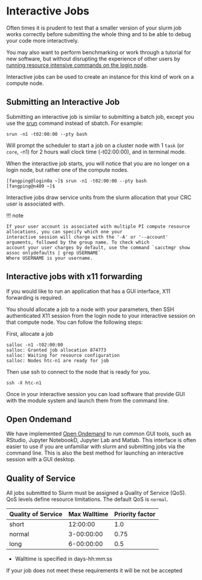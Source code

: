 # Interactive Jobs

Often times it is prudent to test that a smaller version of your slurm job works correctly before submitting 
the whole thing and to be able to debug your code more interactively.

You may also want to perform benchmarking or work through a tutorial for new software, but without disrupting 
the experience of other users by 
<a href="https://crc.pitt.edu/resources/resources/job-scheduling-policy#:~:text=Login%20nodes%20are%20for%20interactive%20work%20only%3A">running resource intensive commands on the login node</a>.</p>

Interactive jobs can be used to create an instance for this kind of work on a compute node.

## Submitting an Interactive Job
Submitting an interactive job is similar to submitting a batch job, except you use the
<a href="https://slurm.schedmd.com/srun.html">srun</a> command instead of sbatch. For example:

```commandline
srun -n1 -t02:00:00 --pty bash
```

Will prompt the scheduler to start a job on a cluster node with 1 `task` (or `core`, -n1) for 2 hours wall clock 
time (-t02:00:00), and in terminal mode.

When the interactive job starts, you will notice that you are no longer on a login node, but rather one of the 
compute nodes.

```commandline
[fangping@login0a ~]$ srun -n1 -t02:00:00 --pty bash
[fangping@n409 ~]$
```

Interactive jobs draw service units from the slurm allocation that your CRC user is associated with.

!!! note

    If your user account is associated with multiple PI compute resource allocations, you can specify which one your 
    interactive session will charge with the '-A' or '--account' arguments, followed by the group name. To check which 
    account your user charges by default, use the command `sacctmgr show assoc onlydefaults | grep USERNAME`
    Where USERNAME is your username.

## Interactive jobs with x11 forwarding

If you would like to run an application that has a GUI interface, X11 forwarding is required.

You should allocate a job to a node with your parameters, then SSH authenticated X11 session from the login node to 
your interactive session on that compute node. You can follow the following steps:

First, allocate a job
```commandline
salloc -n1 -t02:00:00
salloc: Granted job allocation 874773
salloc: Waiting for resource configuration
salloc: Nodes htc-n1 are ready for job
```
Then use ssh to connect to the node that is ready for you.
```commandline
ssh -X htc-n1
```

Once in your interactive session you can load software that provide GUI with the module system and launch them from 
the command line.

## Open Ondemand

We have implemented&nbsp;<a href="/node/5997">Open Ondemand</a> to run common GUI tools, such as RStudio, 
Jupyter NotebookD, Jupyter Lab and Matlab. This interface is often easier to use if you are unfamiliar with slurm and 
submitting jobs via the command line. This is also the best method for launching an interactive session with a 
GUI desktop.

## Quality of Service
All jobs submitted to Slurm must be assigned a Quality of Service (QoS). QoS levels define resource 
limitations. The default QoS is `normal`.

<table>
	<thead>
		<tr>
			<th>Quality of Service</th>
			<th>Max Walltime</th>
			<th>Priority factor</th>
		</tr>
	</thead>
	<tbody>
		<tr>
			<td>short</td>
			<td>12:00:00</td>
			<td>1.0</td>
		</tr>
		<tr>
			<td>normal</td>
			<td>3-00:00:00</td>
			<td>0.75</td>
		</tr>
		<tr>
			<td>long</td>
			<td>6-00:00:00</td>
			<td>0.5</td>
		</tr>
	</tbody>
</table>

<ul>
	<li>Walltime is specified in days-hh:mm:ss</li>
</ul>

If your job does not meet these requirements it will be not be accepted
